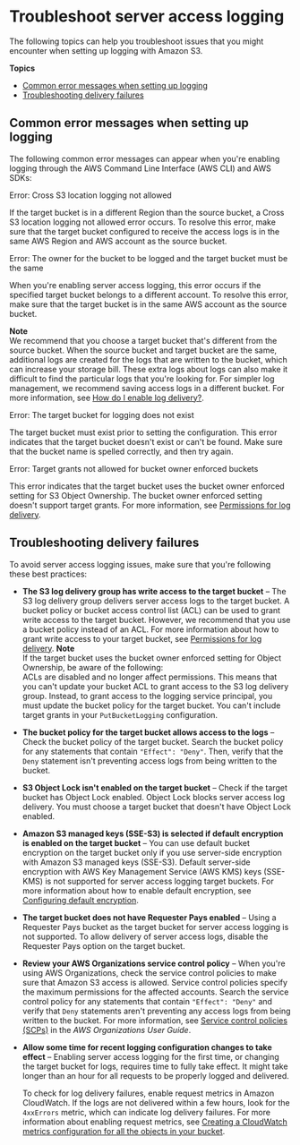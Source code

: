 # Troubleshoot server access logging<a name="troubleshooting-server-access-logging"></a>

The following topics can help you troubleshoot issues that you might encounter when setting up logging with Amazon S3\.

**Topics**
+ [Common error messages when setting up logging](#common-errors)
+ [Troubleshooting delivery failures](#delivery-failures)

## Common error messages when setting up logging<a name="common-errors"></a>

The following common error messages can appear when you're enabling logging through the AWS Command Line Interface \(AWS CLI\) and AWS SDKs: 

Error: Cross S3 location logging not allowed

If the target bucket is in a different Region than the source bucket, a Cross S3 location logging not allowed error occurs\. To resolve this error, make sure that the target bucket configured to receive the access logs is in the same AWS Region and AWS account as the source bucket\.

Error: The owner for the bucket to be logged and the target bucket must be the same

When you're enabling server access logging, this error occurs if the specified target bucket belongs to a different account\. To resolve this error, make sure that the target bucket is in the same AWS account as the source bucket\.

**Note**  
We recommend that you choose a target bucket that's different from the source bucket\. When the source bucket and target bucket are the same, additional logs are created for the logs that are written to the bucket, which can increase your storage bill\. These extra logs about logs can also make it difficult to find the particular logs that you're looking for\. For simpler log management, we recommend saving access logs in a different bucket\. For more information, see [How do I enable log delivery?](ServerLogs.md#server-access-logging-overview)\.

Error: The target bucket for logging does not exist

The target bucket must exist prior to setting the configuration\. This error indicates that the target bucket doesn't exist or can't be found\. Make sure that the bucket name is spelled correctly, and then try again\.

Error: Target grants not allowed for bucket owner enforced buckets

This error indicates that the target bucket uses the bucket owner enforced setting for S3 Object Ownership\. The bucket owner enforced setting doesn't support target grants\. For more information, see [Permissions for log delivery](enable-server-access-logging.md#grant-log-delivery-permissions-general)\.

## Troubleshooting delivery failures<a name="delivery-failures"></a>

To avoid server access logging issues, make sure that you're following these best practices:
+ **The S3 log delivery group has write access to the target bucket** – The S3 log delivery group delivers server access logs to the target bucket\. A bucket policy or bucket access control list \(ACL\) can be used to grant write access to the target bucket\. However, we recommend that you use a bucket policy instead of an ACL\. For more information about how to grant write access to your target bucket, see [Permissions for log delivery](enable-server-access-logging.md#grant-log-delivery-permissions-general)\.
**Note**  
If the target bucket uses the bucket owner enforced setting for Object Ownership, be aware of the following:   
ACLs are disabled and no longer affect permissions\. This means that you can't update your bucket ACL to grant access to the S3 log delivery group\. Instead, to grant access to the logging service principal, you must update the bucket policy for the target bucket\. 
You can't include target grants in your `PutBucketLogging` configuration\. 
+ **The bucket policy for the target bucket allows access to the logs** – Check the bucket policy of the target bucket\. Search the bucket policy for any statements that contain `"Effect": "Deny"`\. Then, verify that the `Deny` statement isn't preventing access logs from being written to the bucket\.
+ **S3 Object Lock isn't enabled on the target bucket** – Check if the target bucket has Object Lock enabled\. Object Lock blocks server access log delivery\. You must choose a target bucket that doesn't have Object Lock enabled\.
+ **Amazon S3 managed keys \(SSE\-S3\) is selected if default encryption is enabled on the target bucket** – You can use default bucket encryption on the target bucket only if you use server\-side encryption with Amazon S3 managed keys \(SSE\-S3\)\. Default server\-side encryption with AWS Key Management Service \(AWS KMS\) keys \(SSE\-KMS\) is not supported for server access logging target buckets\. For more information about how to enable default encryption, see [Configuring default encryption](default-bucket-encryption.md)\.
+ **The target bucket does not have Requester Pays enabled** – Using a Requester Pays bucket as the target bucket for server access logging is not supported\. To allow delivery of server access logs, disable the Requester Pays option on the target bucket\.
+ **Review your AWS Organizations service control policy** – When you're using AWS Organizations, check the service control policies to make sure that Amazon S3 access is allowed\. Service control policies specify the maximum permissions for the affected accounts\. Search the service control policy for any statements that contain `"Effect": "Deny"` and verify that `Deny` statements aren't preventing any access logs from being written to the bucket\. For more information, see [Service control policies \(SCPs\)](https://docs.aws.amazon.com/organizations/latest/userguide/orgs_manage_policies_scps.html) in the *AWS Organizations User Guide*\.
+ **Allow some time for recent logging configuration changes to take effect** – Enabling server access logging for the first time, or changing the target bucket for logs, requires time to fully take effect\. It might take longer than an hour for all requests to be properly logged and delivered\. 

  To check for log delivery failures, enable request metrics in Amazon CloudWatch\. If the logs are not delivered within a few hours, look for the `4xxErrors` metric, which can indicate log delivery failures\. For more information about enabling request metrics, see [Creating a CloudWatch metrics configuration for all the objects in your bucket](configure-request-metrics-bucket.md)\.